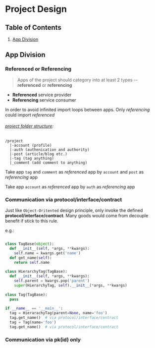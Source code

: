 # Project Design

## Table of Contents

1. [App Division](#app-division)

## App Division

### Referenced or Referencing

> Apps of the project should category into at least 2 types -- **referenced** or **referencing**

- **Referenced** service provider
- **Referencing** service consumer

In order to avoid infinited import loops between apps. Only *referencing* could import *referenced*

###### [project folder structure](#project-folder-structure):

``` script
/project
  |-account (profile)
  |-auth (authenication and authority)
  |-post (article/blog etc.)
  |-tag (tag anything)
  |_comment (add comment to anything)
```
Take app `tag` and `comment` as *referenced* app by `account` and `post` as *referencing* app

Take app `account` as *referenced* app by `auth` as *referencing* app


### Communication via protocol/interface/contract

Just like `Object-Oritented` design principle, only invoke the defined **protocol/interface/contract**. Many goods would come from decouple benefit if stick to this rule.

e.g.:
```python

class TagBase(object):
  def __init__(self, *args, **kwargs):
    self.name = kwargs.get('name')
  def get_name(self):
    return self.name
  
class HierarchyTag(TagBase):
  def __init__(self, *args, **kwargs):
    self.parent = kwargs.pop('parent')
    super(HierarchyTag, self).__init__(*args, **kwargs)
  
class Tag(TagBase):
  pass
  
if __name__ == '__main__':
  tag = HierarachyTag(parent=None, name='foo')
  tag.get_name()  # via protocol/interface/contract
  tag = Tag(name='foo')
  tag.get_name()  # via protocol/interface/contract
```

### Communication via pk(id) only